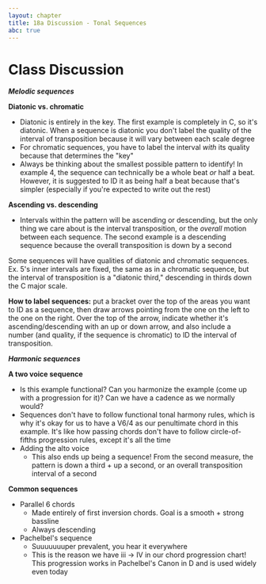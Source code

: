 ```yaml
---
layout: chapter
title: 18a Discussion - Tonal Sequences
abc: true
---
```


# Class Discussion

***Melodic sequences***

**Diatonic vs. chromatic**
- Diatonic is entirely in the key. The first example is completely in C, so it's diatonic. When a sequence is diatonic you don't label the quality of the interval of transposition because it will vary between each scale degree
- For chromatic sequences, you have to label the interval *with* its quality because that determines the "key"
- Always be thinking about the smallest possible pattern to identify! In example 4, the sequence can technically be a whole beat *or* half a beat. However, it is suggested to ID it as being half a beat because that's simpler (especially if you're expected to write out the rest)

**Ascending vs. descending**
- Intervals within the pattern will be ascending or descending, but the only thing we care about is the interval transposition, or the *overall* motion between each sequence. The second example is a descending sequence because the overall transposition is down by a second

Some sequences will have qualities of diatonic and chromatic sequences. Ex. 5's inner intervals are fixed, the same as in a chromatic sequence, but the interval of transposition is a "diatonic third," descending in thirds down the C major scale.

**How to label sequences:** put a bracket over the top of the areas you want to ID as a sequence, then draw arrows pointing from the one on the left to the one on the right. Over the top of the arrow, indicate whether it's ascending/descending with an up or down arrow, and also include a number (and quality, if the sequence is chromatic) to ID the interval of transposition.

***Harmonic sequences***

**A two voice sequence**
- Is this example functional? Can you harmonize the example (come up with a progression for it)? Can we have a cadence as we normally would?
- Sequences don't have to follow functional tonal harmony rules, which is why it's okay for us to have a V6/4 as our penultimate chord in this example. It's like how passing chords don't have to follow circle-of-fifths progression rules, except it's all the time
- Adding the alto voice
  - This also ends up being a sequence! From the second measure, the pattern is down a third + up a second, or an overall transposition interval of a second


**Common sequences**
- Parallel 6 chords
  - Made entirely of first inversion chords. Goal is a smooth + strong bassline
  - Always descending
- Pachelbel's sequence
  - Suuuuuuuper prevalent, you hear it everywhere
  - This is the reason we have iii -> IV in our chord progression chart! This progression works in Pachelbel's Canon in D and is used widely even today
